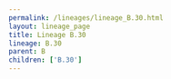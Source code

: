```yaml
---
permalink: /lineages/lineage_B.30.html
layout: lineage_page
title: Lineage B.30
lineage: B.30
parent: B
children: ['B.30']
---
```

